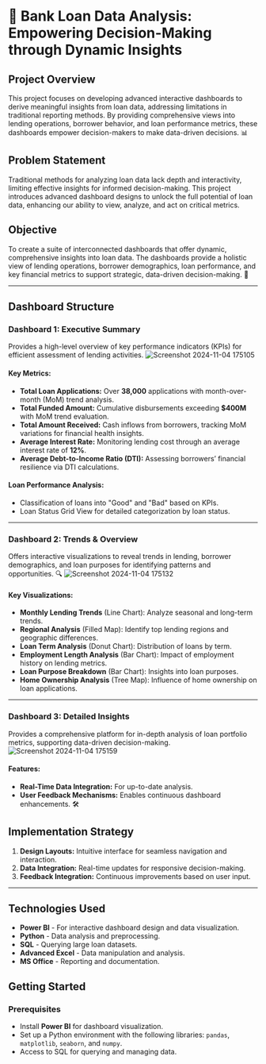 # 🌟  Bank Loan Data Analysis: Empowering Decision-Making through Dynamic Insights

## Project Overview
This project focuses on developing advanced interactive dashboards to derive meaningful insights from loan data, addressing limitations in traditional reporting methods. By providing comprehensive views into lending operations, borrower behavior, and loan performance metrics, these dashboards empower decision-makers to make data-driven decisions. 📊

## Problem Statement
Traditional methods for analyzing loan data lack depth and interactivity, limiting effective insights for informed decision-making. This project introduces advanced dashboard designs to unlock the full potential of loan data, enhancing our ability to view, analyze, and act on critical metrics.

## Objective
To create a suite of interconnected dashboards that offer dynamic, comprehensive insights into loan data. The dashboards provide a holistic view of lending operations, borrower demographics, loan performance, and key financial metrics to support strategic, data-driven decision-making. 🚀

---

## Dashboard Structure

### Dashboard 1: Executive Summary
Provides a high-level overview of key performance indicators (KPIs) for efficient assessment of lending activities.
![Screenshot 2024-11-04 175105](https://github.com/user-attachments/assets/313b1497-db7e-4e1d-b3ef-f71d4d7c9fd3)

#### Key Metrics:
- **Total Loan Applications:** Over **38,000** applications with month-over-month (MoM) trend analysis.
- **Total Funded Amount:** Cumulative disbursements exceeding **$400M** with MoM trend evaluation.
- **Total Amount Received:** Cash inflows from borrowers, tracking MoM variations for financial health insights.
- **Average Interest Rate:** Monitoring lending cost through an average interest rate of **12%**.
- **Average Debt-to-Income Ratio (DTI):** Assessing borrowers’ financial resilience via DTI calculations.

#### Loan Performance Analysis:
- Classification of loans into "Good" and "Bad" based on KPIs.
- Loan Status Grid View for detailed categorization by loan status.

---

### Dashboard 2: Trends & Overview
Offers interactive visualizations to reveal trends in lending, borrower demographics, and loan purposes for identifying patterns and opportunities. 🔍
![Screenshot 2024-11-04 175132](https://github.com/user-attachments/assets/d7222cb1-ec86-4c4b-92f5-4a599acb3337)


#### Key Visualizations:
- **Monthly Lending Trends** (Line Chart): Analyze seasonal and long-term trends.
- **Regional Analysis** (Filled Map): Identify top lending regions and geographic differences.
- **Loan Term Analysis** (Donut Chart): Distribution of loans by term.
- **Employment Length Analysis** (Bar Chart): Impact of employment history on lending metrics.
- **Loan Purpose Breakdown** (Bar Chart): Insights into loan purposes.
- **Home Ownership Analysis** (Tree Map): Influence of home ownership on loan applications.

---

### Dashboard 3: Detailed Insights
Provides a comprehensive platform for in-depth analysis of loan portfolio metrics, supporting data-driven decision-making.
![Screenshot 2024-11-04 175159](https://github.com/user-attachments/assets/a5dc9ace-3ff9-4c93-b4dd-1adbb5337ff2)


#### Features:
- **Real-Time Data Integration:** For up-to-date analysis.
- **User Feedback Mechanisms:** Enables continuous dashboard enhancements. 🛠️

## Implementation Strategy
1. **Design Layouts:** Intuitive interface for seamless navigation and interaction.
2. **Data Integration:** Real-time updates for responsive decision-making.
3. **Feedback Integration:** Continuous improvements based on user input.

---

## Technologies Used
- **Power BI** - For interactive dashboard design and data visualization.
- **Python** - Data analysis and preprocessing.
- **SQL** - Querying large loan datasets.
- **Advanced Excel** - Data manipulation and analysis.
- **MS Office** - Reporting and documentation.

## Getting Started

### Prerequisites
- Install **Power BI** for dashboard visualization.
- Set up a Python environment with the following libraries: `pandas`, `matplotlib`, `seaborn`, and `numpy`.
- Access to SQL for querying and managing data.
